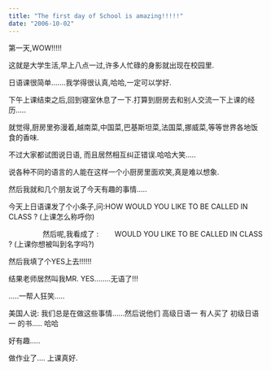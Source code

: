 ```yaml
---
title: "The first day of School is amazing!!!!!"
date: "2006-10-02"
---
```


第一天,WOW!!!!!

这就是大学生活,早上八点一过,许多人忙碌的身影就出现在校园里.

日语课很简单.......我学得很认真,哈哈,一定可以学好.

下午上课结束之后,回到寝室休息了一下.打算到厨房去和别人交流一下上课的经历.....

就觉得,厨房里弥漫着,越南菜,中国菜,巴基斯坦菜,法国菜,挪威菜,等等世界各地饭食的香味.

不过大家都试图说日语, 而且居然相互纠正错误.哈哈大笑.....

说各种不同的语言的人能在这样一个小厨房里面欢笑,真是难以想象.

然后我就和几个朋友说了今天有趣的事情.....

今天上日语课发了个小条子,问:HOW WOULD YOU LIKE TO BE CALLED IN CLASS ? (上课怎么称呼你)

                 然后呢,我看成了 :        WOULD YOU LIKE TO BE CALLED IN CLASS ? (上课你想被叫到名字吗?)

然后我填了个YES上去!!!!!!

结果老师居然叫我MR. YES........无语了!!!

.....一帮人狂笑.....

美国人说: 我们总是在做这些事情......然后说他们 高级日语一 有人买了 初级日语一 的书..... 哈哈

好有趣.....

做作业了.... 上课真好.
